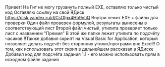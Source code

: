 Привет! На Гит не могу грузануть полный EXE, оставляю только чистый код
Оставляю ссылку на свой ЯДиск https://disk.yandex.ru/d/CsOIgx4Hb9vtiQ
Внутри лежит EXE + файлы для проверки
Один файл проверен формулой, результаты вынесены в соответствующий лист
Второй файл чистый, утилита проверяет только лист с названием "Премия"
В этой же папке лежит утилита по подсчёту часиков
!!Также добавил скрипт на Visual Basic for Application, который позволяет делать подсчёт без сторонних утилит/программ вне Excel!!
О том, как использовать этот скрип в дальнейшем рассказал в ЯДиске
Добавил код для подсчёта задания 1.1 - его можно использовать прям в исходном файле задания
